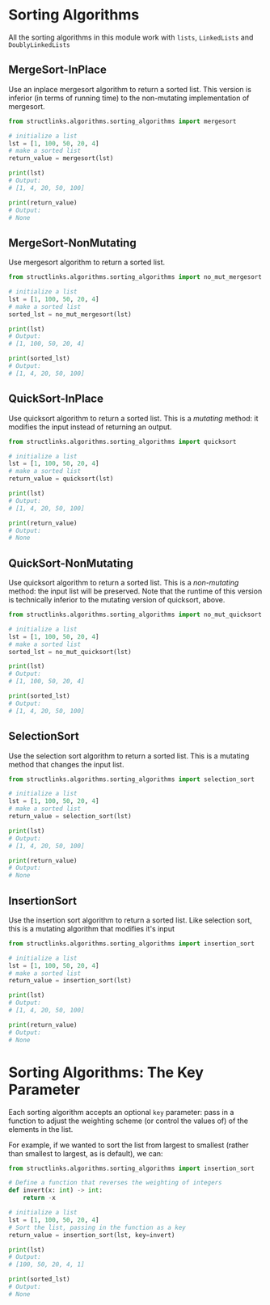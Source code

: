 # Sorting Algorithms

All the sorting algorithms in this module work with `lists`, `LinkedLists` and `DoublyLinkedLists`

## MergeSort-InPlace

Use an inplace mergesort algorithm to return a sorted list.
This version is inferior (in terms of running time) to the non-mutating implementation of mergesort.

```python
from structlinks.algorithms.sorting_algorithms import mergesort

# initialize a list
lst = [1, 100, 50, 20, 4]
# make a sorted list
return_value = mergesort(lst)

print(lst)
# Output:
# [1, 4, 20, 50, 100]

print(return_value)
# Output:
# None
```

## MergeSort-NonMutating

Use mergesort algorithm to return a sorted list.

```python
from structlinks.algorithms.sorting_algorithms import no_mut_mergesort

# initialize a list
lst = [1, 100, 50, 20, 4]
# make a sorted list
sorted_lst = no_mut_mergesort(lst)

print(lst)
# Output:
# [1, 100, 50, 20, 4]

print(sorted_lst)
# Output:
# [1, 4, 20, 50, 100]
```

## QuickSort-InPlace

Use quicksort algorithm to return a sorted list. This is a _mutating_ method: it modifies the input instead of returning an output.

```python
from structlinks.algorithms.sorting_algorithms import quicksort

# initialize a list
lst = [1, 100, 50, 20, 4]
# make a sorted list
return_value = quicksort(lst)

print(lst)
# Output:
# [1, 4, 20, 50, 100]

print(return_value)
# Output:
# None
```

## QuickSort-NonMutating

Use quicksort algorithm to return a sorted list. This is a _non-mutating_ method: the input list will be preserved.
Note that the runtime of this version is technically inferior to the mutating version of quicksort, above.

```python
from structlinks.algorithms.sorting_algorithms import no_mut_quicksort

# initialize a list
lst = [1, 100, 50, 20, 4]
# make a sorted list
sorted_lst = no_mut_quicksort(lst)

print(lst)
# Output:
# [1, 100, 50, 20, 4]

print(sorted_lst)
# Output:
# [1, 4, 20, 50, 100]
```

## SelectionSort

Use the selection sort algorithm to return a sorted list. This is a mutating method that changes the input list.

```python
from structlinks.algorithms.sorting_algorithms import selection_sort

# initialize a list
lst = [1, 100, 50, 20, 4]
# make a sorted list
return_value = selection_sort(lst)

print(lst)
# Output:
# [1, 4, 20, 50, 100]

print(return_value)
# Output:
# None
```

## InsertionSort

Use the insertion sort algorithm to return a sorted list. Like selection sort, this is a mutating algorithm that modifies it's input

```python
from structlinks.algorithms.sorting_algorithms import insertion_sort

# initialize a list
lst = [1, 100, 50, 20, 4]
# make a sorted list
return_value = insertion_sort(lst)

print(lst)
# Output:
# [1, 4, 20, 50, 100]

print(return_value)
# Output:
# None
```

# Sorting Algorithms: The Key Parameter

Each sorting algorithm accepts an optional `key` parameter: pass in a function to adjust the weighting scheme (or control the values of) of the elements in the list.

For example, if we wanted to sort the list from largest to smallest (rather than smallest to largest, as is default), we can:

```python
from structlinks.algorithms.sorting_algorithms import insertion_sort

# Define a function that reverses the weighting of integers
def invert(x: int) -> int:
    return -x

# initialize a list
lst = [1, 100, 50, 20, 4]
# Sort the list, passing in the function as a key
return_value = insertion_sort(lst, key=invert)

print(lst)
# Output:
# [100, 50, 20, 4, 1]

print(sorted_lst)
# Output:
# None
```
